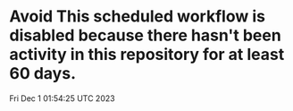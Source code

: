 # Avoid This scheduled workflow is disabled because there hasn't been activity in this repository for at least 60 days.
Fri Dec  1 01:54:25 UTC 2023
